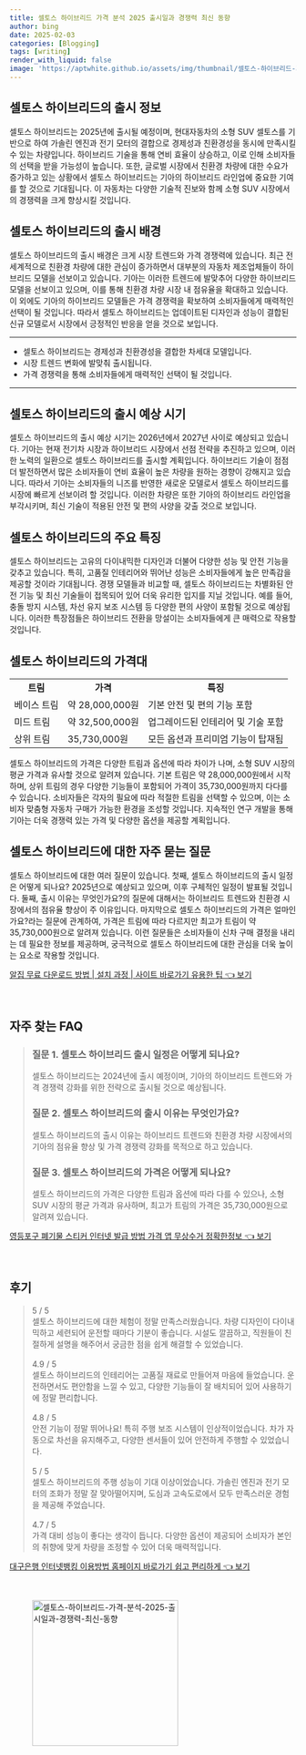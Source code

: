 ```yaml
---
title: 셀토스 하이브리드 가격 분석 2025 출시일과 경쟁력 최신 동향
author: bing
date: 2025-02-03
categories: [Blogging]
tags: [writing]
render_with_liquid: false
image: 'https://aptwhite.github.io/assets/img/thumbnail/셀토스-하이브리드-가격-분석-2025-출시일과-경쟁력-최신-동향.webp'
---
```



<h2 id='셀토스 하이브리드 출시 정보'>셀토스 하이브리드의 출시 정보</h2>

<p>셀토스 하이브리드는 2025년에 출시될 예정이며, 현대자동차의 소형 SUV 셀토스를 기반으로 하여 가솔린 엔진과 전기 모터의 결합으로 경제성과 친환경성을 동시에 만족시킬 수 있는 차량입니다. 하이브리드 기술을 통해 연비 효율이 상승하고, 이로 인해 소비자들의 선택을 받을 가능성이 높습니다. 또한, 글로벌 시장에서 친환경 차량에 대한 수요가 증가하고 있는 상황에서 셀토스 하이브리드는 기아의 하이브리드 라인업에 중요한 기여를 할 것으로 기대됩니다. 이 자동차는 다양한 기술적 진보와 함께 소형 SUV 시장에서의 경쟁력을 크게 향상시킬 것입니다.</p>

<h2 id='하이브리드 출시 배경'>셀토스 하이브리드의 출시 배경</h2>

<p>셀토스 하이브리드의 출시 배경은 크게 시장 트렌드와 가격 경쟁력에 있습니다. 최근 전 세계적으로 친환경 차량에 대한 관심이 증가하면서 대부분의 자동차 제조업체들이 하이브리드 모델을 선보이고 있습니다. 기아는 이러한 트렌드에 발맞추어 다양한 하이브리드 모델을 선보이고 있으며, 이를 통해 친환경 차량 시장 내 점유율을 확대하고 있습니다. 이 외에도 기아의 하이브리드 모델들은 가격 경쟁력을 확보하여 소비자들에게 매력적인 선택이 될 것입니다. 따라서 셀토스 하이브리드는 업데이트된 디자인과 성능이 결합된 신규 모델로서 시장에서 긍정적인 반응을 얻을 것으로 보입니다.</p>

<hr />

<ul>
    <li>셀토스 하이브리드는 경제성과 친환경성을 결합한 차세대 모델입니다.</li>
    <li>시장 트렌드 변화에 발맞춰 출시됩니다.</li>
    <li>가격 경쟁력을 통해 소비자들에게 매력적인 선택이 될 것입니다.</li>
</ul>

<hr />

<h2 id='출시 예상 시기'>셀토스 하이브리드의 출시 예상 시기</h2>

<p>셀토스 하이브리드의 출시 예상 시기는 2026년에서 2027년 사이로 예상되고 있습니다. 기아는 현재 전기차 시장과 하이브리드 시장에서 선점 전략을 추진하고 있으며, 이러한 노력의 일환으로 셀토스 하이브리드를 출시할 계획입니다. 하이브리드 기술이 점점 더 발전하면서 많은 소비자들이 연비 효율이 높은 차량을 원하는 경향이 강해지고 있습니다. 따라서 기아는 소비자들의 니즈를 반영한 새로운 모델로서 셀토스 하이브리드를 시장에 빠르게 선보이려 할 것입니다. 이러한 차량은 또한 기아의 하이브리드 라인업을 부각시키며, 최신 기술이 적용된 안전 및 편의 사양을 갖출 것으로 보입니다.</p>

<h2 id='셀토스 하이브리드의 특징'>셀토스 하이브리드의 주요 특징</h2>

<p>셀토스 하이브리드는 고유의 다이내믹한 디자인과 더불어 다양한 성능 및 안전 기능을 갖추고 있습니다. 특히, 고품질 인테리어와 뛰어난 성능은 소비자들에게 높은 만족감을 제공할 것이라 기대됩니다. 경쟁 모델들과 비교할 때, 셀토스 하이브리드는 차별화된 안전 기능 및 최신 기술들이 접목되어 있어 더욱 유리한 입지를 지닐 것입니다. 예를 들어, 충돌 방지 시스템, 차선 유지 보조 시스템 등 다양한 편의 사양이 포함될 것으로 예상됩니다. 이러한 특장점들은 하이브리드 전환을 망설이는 소비자들에게 큰 매력으로 작용할 것입니다.</p>

<h2 id='셀토스 하이브리드 가격'>셀토스 하이브리드의 가격대</h2>

<table>
    <tr>
        <td style="text-align: center; height: 17px;"><b>트림</b></td>
        <td style="text-align: center; height: 17px;"><b>가격</b></td>
        <td style="text-align: center; height: 17px;"><b>특징</b></td>
    </tr>
    <tr>
        <td>베이스 트림</td>
        <td>약 28,000,000원</td>
        <td>기본 안전 및 편의 기능 포함</td>
    </tr>
    <tr>
        <td>미드 트림</td>
        <td>약 32,500,000원</td>
        <td>업그레이드된 인테리어 및 기술 포함</td>
    </tr>
    <tr>
        <td>상위 트림</td>
        <td>35,730,000원</td>
        <td>모든 옵션과 프리미엄 기능이 탑재됨</td>
    </tr>
</table>

<p>셀토스 하이브리드의 가격은 다양한 트림과 옵션에 따라 차이가 나며, 소형 SUV 시장의 평균 가격과 유사할 것으로 알려져 있습니다. 기본 트림은 약 28,000,000원에서 시작하며, 상위 트림의 경우 다양한 기능들이 포함되어 가격이 35,730,000원까지 다다를 수 있습니다. 소비자들은 각자의 필요에 따라 적절한 트림을 선택할 수 있으며, 이는 소비자 맞춤형 자동차 구매가 가능한 환경을 조성할 것입니다. 지속적인 연구 개발을 통해 기아는 더욱 경쟁력 있는 가격 및 다양한 옵션을 제공할 계획입니다.</p>

<h2 id='자주 묻는 질문'>셀토스 하이브리드에 대한 자주 묻는 질문</h2>

<p>셀토스 하이브리드에 대한 여러 질문이 있습니다. 첫째, 셀토스 하이브리드의 출시 일정은 어떻게 되나요? 2025년으로 예상되고 있으며, 이후 구체적인 일정이 발표될 것입니다. 둘째, 출시 이유는 무엇인가요?의 질문에 대해서는 하이브리드 트렌드와 친환경 시장에서의 점유율 향상이 주 이유입니다. 마지막으로 셀토스 하이브리드의 가격은 얼마인가요?라는 질문에 관계하여, 가격은 트림에 따라 다르지만 최고가 트림이 약 35,730,000원으로 알려져 있습니다. 이런 질문들은 소비자들이 신차 구매 결정을 내리는 데 필요한 정보를 제공하며, 궁극적으로 셀토스 하이브리드에 대한 관심을 더욱 높이는 요소로 작용할 것입니다.</p>


<p><a class="click-button" title="알집 무료 다운로드 방법 | 설치 과정 | 사이트 바로가기 유용한 팁" href="https://aptwhite.github.io/posts/%EC%95%8C%EC%A7%91-%EB%AC%B4%EB%A3%8C-%EB%8B%A4%EC%9A%B4%EB%A1%9C%EB%93%9C-%EB%B0%A9%EB%B2%95-%EC%84%A4%EC%B9%98-%EA%B3%BC%EC%A0%95-%EC%82%AC%EC%9D%B4%ED%8A%B8-%EB%B0%94%EB%A1%9C%EA%B0%80%EA%B8%B0-%EC%9C%A0%EC%9A%A9%ED%95%9C-%ED%8C%81/" rel="dofollow">알집 무료 다운로드 방법 | 설치 과정 | 사이트 바로가기 유용한 팁 👈 보기</a></p><br>
<h2 id='자주_찾는_FAQ'>자주 찾는 FAQ</h2>
<div itemscope="" itemtype="https://schema.org/FAQPage"> 
<blockquote> 
<div itemscope="" itemprop="mainEntity" itemtype="https://schema.org/Question"> 
<h3 itemprop="name">질문 1. 셀토스 하이브리드 출시 일정은 어떻게 되나요?</h3> 
<div itemscope="" itemprop="acceptedAnswer" itemtype="https://schema.org/Answer"> 
<span itemprop="text"> 
<p>셀토스 하이브리드는 2024년에 출시 예정이며, 기아의 하이브리드 트렌드와 가격 경쟁력 강화를 위한 전략으로 출시될 것으로 예상됩니다.</p> 
</span> 
</div> 
</div> 
<div itemscope="" itemprop="mainEntity" itemtype="https://schema.org/Question"> 
<h3 itemprop="name">질문 2. 셀토스 하이브리드의 출시 이유는 무엇인가요?</h3> 
<div itemscope="" itemprop="acceptedAnswer" itemtype="https://schema.org/Answer"> 
<span itemprop="text"> 
<p>셀토스 하이브리드의 출시 이유는 하이브리드 트렌드와 친환경 차량 시장에서의 기아의 점유율 향상 및 가격 경쟁력 강화를 목적으로 하고 있습니다.</p> 
</span> 
</div> 
</div> 
<div itemscope="" itemprop="mainEntity" itemtype="https://schema.org/Question"> 
<h3 itemprop="name">질문 3. 셀토스 하이브리드의 가격은 어떻게 되나요?</h3> 
<div itemscope="" itemprop="acceptedAnswer" itemtype="https://schema.org/Answer"> 
<span itemprop="text"> 
<p>셀토스 하이브리드의 가격은 다양한 트림과 옵션에 따라 다를 수 있으나, 소형 SUV 시장의 평균 가격과 유사하며, 최고가 트림의 가격은 35,730,000원으로 알려져 있습니다.</p> 
</span> 
</div> 
</div> 
</blockquote> 
</div>
<p><a class="click-button" title="영등포구 폐기물 스티커 인터넷 발급 방법 가격 앱 무상수거 정확한정보" href="https://aptwhite.github.io/posts/%EC%98%81%EB%93%B1%ED%8F%AC%EA%B5%AC-%ED%8F%90%EA%B8%B0%EB%AC%BC-%EC%8A%A4%ED%8B%B0%EC%BB%A4-%EC%9D%B8%ED%84%B0%EB%84%B7-%EB%B0%9C%EA%B8%89-%EB%B0%A9%EB%B2%95-%EA%B0%80%EA%B2%A9-%EC%95%B1-%EB%AC%B4%EC%83%81%EC%88%98%EA%B1%B0-%EC%A0%95%ED%99%95%ED%95%9C%EC%A0%95%EB%B3%B4/" rel="dofollow">영등포구 폐기물 스티커 인터넷 발급 방법 가격 앱 무상수거 정확한정보 👈 보기</a></p><br>
<h2 id='후기'>후기</h2>
<div itemscope itemtype="https://schema.org/Product">
  <blockquote>
  <div itemprop="review" itemscope itemtype="https://schema.org/Review">
      <div itemprop="reviewRating" itemscope itemtype="https://schema.org/Rating">
        <span itemprop="ratingValue">5</span> / <span itemprop="bestRating">5</span>
      </div>
      <span itemprop="reviewBody">셀토스 하이브리드에 대한 체험이 정말 만족스러웠습니다. 차량 디자인이 다이내믹하고 세련되어 운전할 때마다 기분이 좋습니다. 시설도 깔끔하고, 직원들이 친절하게 설명을 해주어서 궁금한 점을 쉽게 해결할 수 있었습니다.</span>
  </div>
  <br>
  <div itemprop="review" itemscope itemtype="https://schema.org/Review">
      <div itemprop="reviewRating" itemscope itemtype="https://schema.org/Rating">
        <span itemprop="ratingValue">4.9</span> / <span itemprop="bestRating">5</span>
      </div>
      <span itemprop="reviewBody">셀토스 하이브리드의 인테리어는 고품질 재료로 만들어져 마음에 들었습니다. 운전하면서도 편안함을 느낄 수 있고, 다양한 기능들이 잘 배치되어 있어 사용하기에 정말 편리합니다.</span>
  </div>
  <br>
  <div itemprop="review" itemscope itemtype="https://schema.org/Review">
      <div itemprop="reviewRating" itemscope itemtype="https://schema.org/Rating">
        <span itemprop="ratingValue">4.8</span> / <span itemprop="bestRating">5</span>
      </div>
      <span itemprop="reviewBody">안전 기능이 정말 뛰어나요! 특히 주행 보조 시스템이 인상적이었습니다. 차가 자동으로 차선을 유지해주고, 다양한 센서들이 있어 안전하게 주행할 수 있었습니다.</span>
  </div>
  <br>
  <div itemprop="review" itemscope itemtype="https://schema.org/Review">
      <div itemprop="reviewRating" itemscope itemtype="https://schema.org/Rating">
        <span itemprop="ratingValue">5</span> / <span itemprop="bestRating">5</span>
      </div>
      <span itemprop="reviewBody">셀토스 하이브리드의 주행 성능이 기대 이상이었습니다. 가솔린 엔진과 전기 모터의 조화가 정말 잘 맞아떨어지며, 도심과 고속도로에서 모두 만족스러운 경험을 제공해 주었습니다.</span>
  </div>
  <br>
  <div itemprop="review" itemscope itemtype="https://schema.org/Review">
      <div itemprop="reviewRating" itemscope itemtype="https://schema.org/Rating">
        <span itemprop="ratingValue">4.7</span> / <span itemprop="bestRating">5</span>
      </div>
      <span itemprop="reviewBody">가격 대비 성능이 좋다는 생각이 듭니다. 다양한 옵션이 제공되어 소비자가 본인의 취향에 맞게 차량을 조정할 수 있어 더욱 매력적입니다.</span>
  </div>
  </blockquote>
</div>
<p><a class="click-button" title="대구은행 인터넷뱅킹 이용방법 홈페이지 바로가기 쉽고 편리하게" href="https://aptwhite.github.io/posts/%EB%8C%80%EA%B5%AC%EC%9D%80%ED%96%89-%EC%9D%B8%ED%84%B0%EB%84%B7%EB%B1%85%ED%82%B9-%EC%9D%B4%EC%9A%A9%EB%B0%A9%EB%B2%95-%ED%99%88%ED%8E%98%EC%9D%B4%EC%A7%80-%EB%B0%94%EB%A1%9C%EA%B0%80%EA%B8%B0-%EC%89%BD%EA%B3%A0-%ED%8E%B8%EB%A6%AC%ED%95%98%EA%B2%8C/" rel="dofollow">대구은행 인터넷뱅킹 이용방법 홈페이지 바로가기 쉽고 편리하게 👈 보기</a></p><br>
<figure class="image"><img src="https://aptwhite.github.io/assets/img/thumbnail/셀토스-하이브리드-가격-분석-2025-출시일과-경쟁력-최신-동향.webp" alt="셀토스-하이브리드-가격-분석-2025-출시일과-경쟁력-최신-동향" width="256" height="256"></figure>